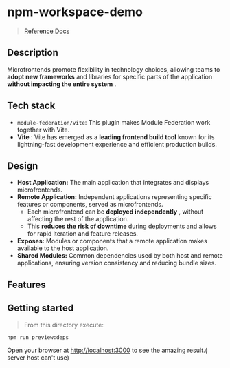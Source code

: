 # npm-workspace-demo

> [ Reference Docs](https://www.learnbydo.ing/diary/2024-09-23-module-federation-vite-v1#module-federation-with-vite)

## Description

Microfrontends promote flexibility in technology choices, allowing teams to **adopt new frameworks** and libraries for specific parts of the application  **without impacting the entire system** .

## Tech stack

- `module-federation/vite`: This plugin makes Module Federation work together with Vite.
- **Vite** : Vite has emerged as a **leading frontend build tool** known for its lightning-fast development experience and efficient production builds.

## Design

* **Host Application:** The main application that integrates and displays microfrontends.
* **Remote Application:** Independent applications representing specific features or components, served as microfrontends.
  * Each microfrontend can be  **deployed independently** , without affecting the rest of the application.
  * This **reduces the risk of downtime** during deployments and allows for rapid iteration and feature releases.
* **Exposes:** Modules or components that a remote application makes available to the host application.
* **Shared Modules:** Common dependencies used by both host and remote applications, ensuring version consistency and reducing bundle sizes.

## Features

## Getting started

> From this directory execute:

```
npm run preview:deps
```

Open your browser at [http://localhost:3000](http://localhost:3000/) to see the amazing result.( server host can't use)
